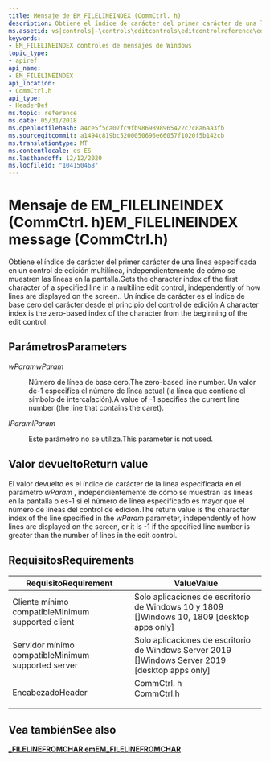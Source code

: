 ```yaml
---
title: Mensaje de EM_FILELINEINDEX (CommCtrl. h)
description: Obtiene el índice de carácter del primer carácter de una línea especificada en un control de edición multilínea, independientemente de cómo se muestren las líneas en la pantalla.
ms.assetid: vs|controls|~\controls\editcontrols\editcontrolreference\editcontrolmessages\em_lineindex.htm
keywords:
- EM_FILELINEINDEX controles de mensajes de Windows
topic_type:
- apiref
api_name:
- EM_FILELINEINDEX
api_location:
- CommCtrl.h
api_type:
- HeaderDef
ms.topic: reference
ms.date: 05/31/2018
ms.openlocfilehash: a4ce5f5ca07fc9fb9869898965422c7c8a6aa3fb
ms.sourcegitcommit: a1494c819bc5200050696e66057f1020f5b142cb
ms.translationtype: MT
ms.contentlocale: es-ES
ms.lasthandoff: 12/12/2020
ms.locfileid: "104150468"
---
```

# <a name="em_filelineindex-message-commctrlh"></a><span data-ttu-id="1f307-104">Mensaje de EM_FILELINEINDEX (CommCtrl. h)</span><span class="sxs-lookup"><span data-stu-id="1f307-104">EM_FILELINEINDEX message (CommCtrl.h)</span></span>

<span data-ttu-id="1f307-105">Obtiene el índice de carácter del primer carácter de una línea especificada en un control de edición multilínea, independientemente de cómo se muestren las líneas en la pantalla.</span><span class="sxs-lookup"><span data-stu-id="1f307-105">Gets the character index of the first character of a specified line in a multiline edit control, independently of how lines are displayed on the screen..</span></span> <span data-ttu-id="1f307-106">Un índice de carácter es el índice de base cero del carácter desde el principio del control de edición.</span><span class="sxs-lookup"><span data-stu-id="1f307-106">A character index is the zero-based index of the character from the beginning of the edit control.</span></span>

## <a name="parameters"></a><span data-ttu-id="1f307-107">Parámetros</span><span class="sxs-lookup"><span data-stu-id="1f307-107">Parameters</span></span>

<dl> <dt>

<span data-ttu-id="1f307-108">*wParam*</span><span class="sxs-lookup"><span data-stu-id="1f307-108">*wParam*</span></span> 
</dt> <dd>

<span data-ttu-id="1f307-109">Número de línea de base cero.</span><span class="sxs-lookup"><span data-stu-id="1f307-109">The zero-based line number.</span></span> <span data-ttu-id="1f307-110">Un valor de-1 especifica el número de línea actual (la línea que contiene el símbolo de intercalación).</span><span class="sxs-lookup"><span data-stu-id="1f307-110">A value of -1 specifies the current line number (the line that contains the caret).</span></span>

</dd> <dt>

<span data-ttu-id="1f307-111">*lParam*</span><span class="sxs-lookup"><span data-stu-id="1f307-111">*lParam*</span></span> 
</dt> <dd>

<span data-ttu-id="1f307-112">Este parámetro no se utiliza.</span><span class="sxs-lookup"><span data-stu-id="1f307-112">This parameter is not used.</span></span>

</dd> </dl>

## <a name="return-value"></a><span data-ttu-id="1f307-113">Valor devuelto</span><span class="sxs-lookup"><span data-stu-id="1f307-113">Return value</span></span>

<span data-ttu-id="1f307-114">El valor devuelto es el índice de carácter de la línea especificada en el parámetro *wParam* , independientemente de cómo se muestran las líneas en la pantalla o es-1 si el número de línea especificado es mayor que el número de líneas del control de edición.</span><span class="sxs-lookup"><span data-stu-id="1f307-114">The return value is the character index of the line specified in the *wParam* parameter, independently of how lines are displayed on the screen, or it is -1 if the specified line number is greater than the number of lines in the edit control.</span></span>

## <a name="requirements"></a><span data-ttu-id="1f307-115">Requisitos</span><span class="sxs-lookup"><span data-stu-id="1f307-115">Requirements</span></span>



| <span data-ttu-id="1f307-116">Requisito</span><span class="sxs-lookup"><span data-stu-id="1f307-116">Requirement</span></span> | <span data-ttu-id="1f307-117">Value</span><span class="sxs-lookup"><span data-stu-id="1f307-117">Value</span></span> |
|-------------------------------------|----------------------------------------------------------------------------------------------------------|
| <span data-ttu-id="1f307-118">Cliente mínimo compatible</span><span class="sxs-lookup"><span data-stu-id="1f307-118">Minimum supported client</span></span><br/> | <span data-ttu-id="1f307-119">Solo aplicaciones de escritorio de Windows 10 y 1809 \[\]</span><span class="sxs-lookup"><span data-stu-id="1f307-119">Windows 10, 1809 \[desktop apps only\]</span></span><br/>                                                           |
| <span data-ttu-id="1f307-120">Servidor mínimo compatible</span><span class="sxs-lookup"><span data-stu-id="1f307-120">Minimum supported server</span></span><br/> | <span data-ttu-id="1f307-121">Solo aplicaciones de escritorio de Windows Server 2019 \[\]</span><span class="sxs-lookup"><span data-stu-id="1f307-121">Windows Server 2019 \[desktop apps only\]</span></span><br/>                                                     |
| <span data-ttu-id="1f307-122">Encabezado</span><span class="sxs-lookup"><span data-stu-id="1f307-122">Header</span></span><br/>                   | <dl> <span data-ttu-id="1f307-123"><dt>CommCtrl. h</dt></span><span class="sxs-lookup"><span data-stu-id="1f307-123"><dt>CommCtrl.h</dt></span></span> </dl> |



## <a name="see-also"></a><span data-ttu-id="1f307-124">Vea también</span><span class="sxs-lookup"><span data-stu-id="1f307-124">See also</span></span>

<dl> <dt>

[<span data-ttu-id="1f307-125">**\_FILELINEFROMCHAR em**</span><span class="sxs-lookup"><span data-stu-id="1f307-125">**EM\_FILELINEFROMCHAR**</span></span>](em-filelinefromchar.md)
</dt> </dl>

 

 





